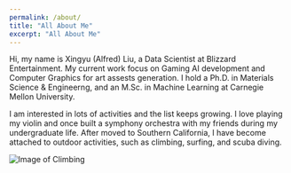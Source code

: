 ```yaml
---
permalink: /about/
title: "All About Me"
excerpt: "All About Me"
---
```


Hi, my name is Xingyu (Alfred) Liu, a Data Scientist at Blizzard Entertainment. My current work focus on Gaming AI development and Computer Graphics for art assests generation. I hold a Ph.D. in Materials Science & Engineerng, and an M.Sc. in Machine Learning at Carnegie Mellon University.

I am interested in lots of activities and the list keeps growing. I love playing my violin and once built a symphony orchestra with my friends during my undergraduate life. After moved to Southern California, I have become attached to outdoor activities, such as climbing, surfing, and scuba diving. 



![Image of Climbing](https://BLABABA.github.io/images/climbing_2.jpg)  
